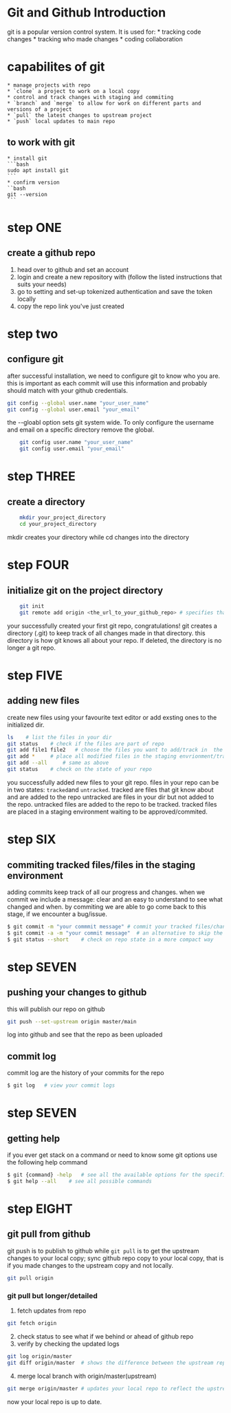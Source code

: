 # Git and Github Introduction
git is a popular version control system.
It is used for:
    * tracking code changes
    * tracking who made changes
    * coding collaboration

# capabilites of git
    * manage projects with repo
    * `clone` a project to work on a local copy
    * control and track changes with staging and commiting
    * `branch` and `merge` to allow for work on different parts and versions of a project
    * `pull` the latest changes to upstream project
    * `push` local updates to main repo

## to work with git
    * install git
    ```bash
    sudo apt install git
    ```
    * confirm version
    ``bash
    git --version
    ```
# step ONE 
## create a github repo
1. head over to github and set an account
2. login and create a new repository with (follow the listed instructions that suits your needs)
3. go to setting and set-up tokenized authentication and save the token locally
4. copy the repo link you've just created

# step two
## configure git
after successful installation, we need to configure git to know who you are.
this is important as each commit will use this information and probably should match with your github credentials.
```bash
git config --global user.name "your_user_name"
git config --global user.email "your_email"
```

the --gloabl option sets git system wide. To only configure the username and email on a specific directory remove the global.
``` bash
    git config user.name "your_user_name"
    git config user.email "your_email"
```
# step THREE
## create a directory
``` bash
    mkdir your_project_directory
    cd your_project_directory
```
mkdir creates your directory while cd changes into the directory

# step FOUR
## initialize git on the project directory
```bash
    git init
    git remote add origin <the_url_to_your_github_repo> # specifies that you are adding a remote repo(url) as an origin to your local repo.
```
your successfully created your first git repo, congratulations!
git creates a directory (.git) to keep track of all changes made in that directory.
this directory is how git knows all about your repo. If deleted, the directory is no longer a git repo.

# step FIVE
## adding new files
create new files using your favourite text editor or add exsting ones to the initialized dir.
```bash
ls    # list the files in your dir
git status    # check if the files are part of repo
git add file1 file2   # choose the files you want to add/track in  the repo
git add *     # place all modified files in the staging envrionment/track
git add --all     # same as above
git status    # check on the state of your repo
```
you successfully added new files to your git repo.
files in your repo can be in two states: `tracked`and `untracked`.
tracked are files that git know about and are added to the repo
untracked are files in your dir but not added to the repo.
untracked files are added to the repo to be tracked.
tracked files are placed in a staging environment waiting to be approved/commited.

# step SIX
## commiting tracked files/files in the staging environment
adding commits keep track of all our progress and changes.
when we commit we include a message: clear and an easy to understand to see what changed and when.
by commiting we are able to go come back to this stage, if we encounter a bug/issue.
```bash
$ git commit -m "your commmit message" # commit your tracked files/changes
$ git commit -a -m "your commit message"  # an alternative to skip the 'track/add' stage
$ git status --short    # check on repo state in a more compact way
```
# step SEVEN
## pushing your changes to github
this will publish our repo on github
```bash
git push --set-upstream origin master/main
```
log into github and see that the repo as been uploaded

## commit log
commit log are the history of your commits for the repo
```bash
$ git log   # view your commit logs
```
# step SEVEN
## getting help
if you ever get stack on a command or need to know some git options use the following help command
```bash
$ git {command} -help   # see all the available options for the specific command
$ git help --all    # see all possible commands
```

# step EIGHT
## git pull from github
git push is to publish to github while `git pull` is to get the upstream changes to your local copy; sync github repo copy to your local copy, that is if you made changes to the upstream copy and not locally.

```bash
git pull origin
```
### git pull but longer/detailed
1. fetch updates from repo
```bash
git fetch origin
```
2. check status to see what if we behind or ahead of github repo
3. verify by checking the updated logs
```bash
git log origin/master
git diff origin/master  # shows the difference between the upstream repo and local repo
```
4. merge local branch with origin/master(upstream)
```bash
git merge origin/master # updates your local repo to reflect the upstream repo
```
now your local repo is up to date.



